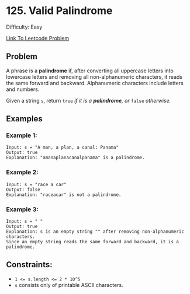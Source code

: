 # 125. Valid Palindrome
Difficulty: Easy

[Link To Leetcode Problem](https://leetcode.com/problems/valid-palindrome/)

## Problem
A phrase is a **palindrome** if, after converting all uppercase letters into lowercase letters and removing all non-alphanumeric characters, it reads the same forward and backward. Alphanumeric characters include letters and numbers.

Given a string `s`, return `true` *if it is a **palindrome**, or* `false` *otherwise.*

## Examples
### Example 1:
```
Input: s = "A man, a plan, a canal: Panama"
Output: true
Explanation: "amanaplanacanalpanama" is a palindrome.
```
### Example 2:
```
Input: s = "race a car"
Output: false
Explanation: "raceacar" is not a palindrome.
```
### Example 3:
```
Input: s = " "
Output: true
Explanation: s is an empty string "" after removing non-alphanumeric characters.
Since an empty string reads the same forward and backward, it is a palindrome.
```

## Constraints:
- `1 <= s.length <= 2 * 10^5`
- `s` consists only of printable ASCII characters.